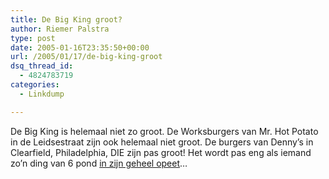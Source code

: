 ```yaml
---
title: De Big King groot?
author: Riemer Palstra
type: post
date: 2005-01-16T23:35:50+00:00
url: /2005/01/17/de-big-king-groot
dsq_thread_id:
  - 4824783719
categories:
  - Linkdump

---
```

De Big King is helemaal niet zo groot. De Worksburgers van Mr. Hot Potato in de Leidsestraat zijn ook helemaal niet groot. De burgers van Denny&#8217;s in Clearfield, Philadelphia, DIE zijn pas groot! Het wordt pas eng als iemand zo&#8217;n ding van 6 pond [in zijn geheel opeet][1]&#8230;

 [1]: http://xo.typepad.com/blog/2005/01/images_of_the_c.html
